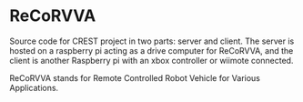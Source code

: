 ReCoRVVA
========

Source code for CREST project in two parts: server and client.
The server is hosted on a raspberry pi acting as a drive computer for ReCoRVVA, and the client is another Raspberry pi with an xbox controller or wiimote connected.

ReCoRVVA stands for Remote Controlled Robot Vehicle for Various Applications.
 

